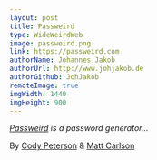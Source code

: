 ```yaml
---
layout: post
title: Passweird
type: WideWeirdWeb
image: passweird.png
link: https://passweird.com
authorName: Johannes Jakob
authorUrl: http://www.johjakob.de
authorGithub: JohJakob
remoteImage: true
imgWidth: 1440
imgHeight: 900
---
```


_[Passweird](https://passweird.com) is a password generator..._

By [Cody Peterson](http://humanshapes.co) & [Matt Carlson](http://plaidmtn.com)
